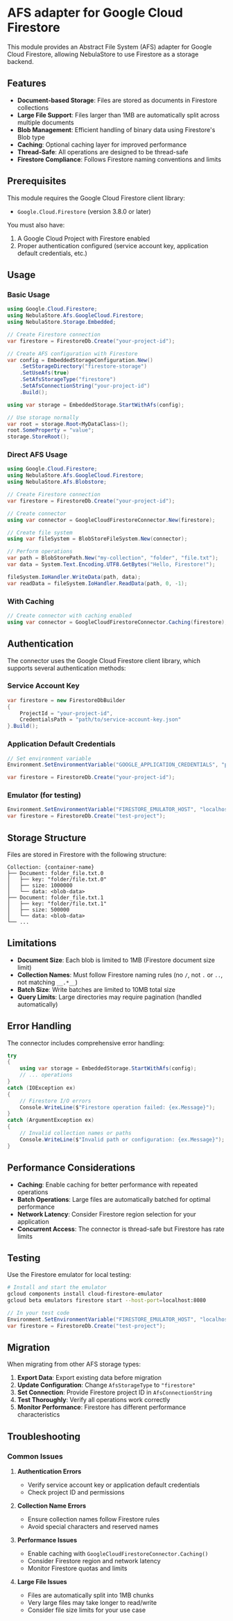 # AFS adapter for Google Cloud Firestore

This module provides an Abstract File System (AFS) adapter for Google Cloud Firestore, allowing NebulaStore to use Firestore as a storage backend.

## Features

- **Document-based Storage**: Files are stored as documents in Firestore collections
- **Large File Support**: Files larger than 1MB are automatically split across multiple documents
- **Blob Management**: Efficient handling of binary data using Firestore's Blob type
- **Caching**: Optional caching layer for improved performance
- **Thread-Safe**: All operations are designed to be thread-safe
- **Firestore Compliance**: Follows Firestore naming conventions and limits

## Prerequisites

This module requires the Google Cloud Firestore client library:
- `Google.Cloud.Firestore` (version 3.8.0 or later)

You must also have:
1. A Google Cloud Project with Firestore enabled
2. Proper authentication configured (service account key, application default credentials, etc.)

## Usage

### Basic Usage

```csharp
using Google.Cloud.Firestore;
using NebulaStore.Afs.GoogleCloud.Firestore;
using NebulaStore.Storage.Embedded;

// Create Firestore connection
var firestore = FirestoreDb.Create("your-project-id");

// Create AFS configuration with Firestore
var config = EmbeddedStorageConfiguration.New()
    .SetStorageDirectory("firestore-storage")
    .SetUseAfs(true)
    .SetAfsStorageType("firestore")
    .SetAfsConnectionString("your-project-id")
    .Build();

using var storage = EmbeddedStorage.StartWithAfs(config);

// Use storage normally
var root = storage.Root<MyDataClass>();
root.SomeProperty = "value";
storage.StoreRoot();
```

### Direct AFS Usage

```csharp
using Google.Cloud.Firestore;
using NebulaStore.Afs.GoogleCloud.Firestore;
using NebulaStore.Afs.Blobstore;

// Create Firestore connection
var firestore = FirestoreDb.Create("your-project-id");

// Create connector
using var connector = GoogleCloudFirestoreConnector.New(firestore);

// Create file system
using var fileSystem = BlobStoreFileSystem.New(connector);

// Perform operations
var path = BlobStorePath.New("my-collection", "folder", "file.txt");
var data = System.Text.Encoding.UTF8.GetBytes("Hello, Firestore!");

fileSystem.IoHandler.WriteData(path, data);
var readData = fileSystem.IoHandler.ReadData(path, 0, -1);
```

### With Caching

```csharp
// Create connector with caching enabled
using var connector = GoogleCloudFirestoreConnector.Caching(firestore);
```

## Authentication

The connector uses the Google Cloud Firestore client library, which supports several authentication methods:

### Service Account Key

```csharp
var firestore = new FirestoreDbBuilder
{
    ProjectId = "your-project-id",
    CredentialsPath = "path/to/service-account-key.json"
}.Build();
```

### Application Default Credentials

```csharp
// Set environment variable
Environment.SetEnvironmentVariable("GOOGLE_APPLICATION_CREDENTIALS", "path/to/service-account-key.json");

var firestore = FirestoreDb.Create("your-project-id");
```

### Emulator (for testing)

```csharp
Environment.SetEnvironmentVariable("FIRESTORE_EMULATOR_HOST", "localhost:8080");
var firestore = FirestoreDb.Create("test-project");
```

## Storage Structure

Files are stored in Firestore with the following structure:

```
Collection: {container-name}
├── Document: folder_file.txt.0
│   ├── key: "folder/file.txt.0"
│   ├── size: 1000000
│   └── data: <blob-data>
├── Document: folder_file.txt.1
│   ├── key: "folder/file.txt.1"
│   ├── size: 500000
│   └── data: <blob-data>
└── ...
```

## Limitations

- **Document Size**: Each blob is limited to 1MB (Firestore document size limit)
- **Collection Names**: Must follow Firestore naming rules (no `/`, not `.` or `..`, not matching `__.*__`)
- **Batch Size**: Write batches are limited to 10MB total size
- **Query Limits**: Large directories may require pagination (handled automatically)

## Error Handling

The connector includes comprehensive error handling:

```csharp
try
{
    using var storage = EmbeddedStorage.StartWithAfs(config);
    // ... operations
}
catch (IOException ex)
{
    // Firestore I/O errors
    Console.WriteLine($"Firestore operation failed: {ex.Message}");
}
catch (ArgumentException ex)
{
    // Invalid collection names or paths
    Console.WriteLine($"Invalid path or configuration: {ex.Message}");
}
```

## Performance Considerations

- **Caching**: Enable caching for better performance with repeated operations
- **Batch Operations**: Large files are automatically batched for optimal performance
- **Network Latency**: Consider Firestore region selection for your application
- **Concurrent Access**: The connector is thread-safe but Firestore has rate limits

## Testing

Use the Firestore emulator for local testing:

```bash
# Install and start the emulator
gcloud components install cloud-firestore-emulator
gcloud beta emulators firestore start --host-port=localhost:8080
```

```csharp
// In your test code
Environment.SetEnvironmentVariable("FIRESTORE_EMULATOR_HOST", "localhost:8080");
var firestore = FirestoreDb.Create("test-project");
```

## Migration

When migrating from other AFS storage types:

1. **Export Data**: Export existing data before migration
2. **Update Configuration**: Change `AfsStorageType` to `"firestore"`
3. **Set Connection**: Provide Firestore project ID in `AfsConnectionString`
4. **Test Thoroughly**: Verify all operations work correctly
5. **Monitor Performance**: Firestore has different performance characteristics

## Troubleshooting

### Common Issues

1. **Authentication Errors**
   - Verify service account key or application default credentials
   - Check project ID and permissions

2. **Collection Name Errors**
   - Ensure collection names follow Firestore rules
   - Avoid special characters and reserved names

3. **Performance Issues**
   - Enable caching with `GoogleCloudFirestoreConnector.Caching()`
   - Consider Firestore region and network latency
   - Monitor Firestore quotas and limits

4. **Large File Issues**
   - Files are automatically split into 1MB chunks
   - Very large files may take longer to read/write
   - Consider file size limits for your use case
